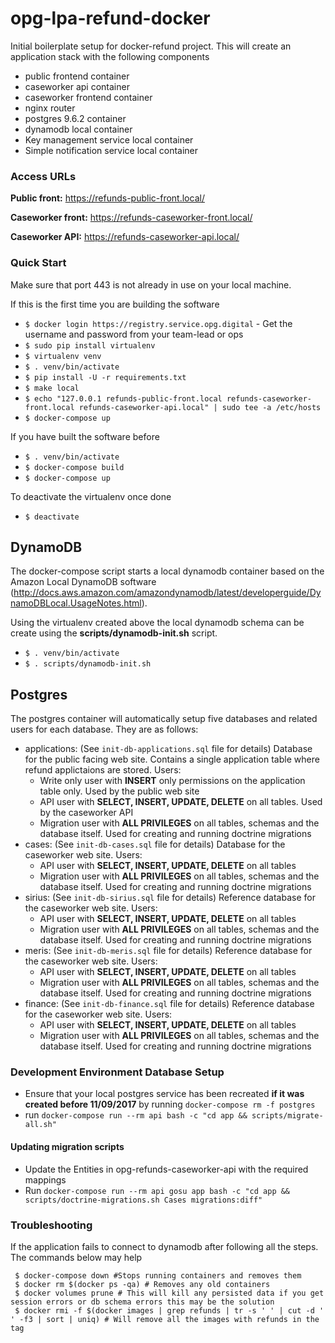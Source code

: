 # opg-lpa-refund-docker

Initial boilerplate setup for docker-refund project.  This will create an application stack with the following components

- public frontend container
- caseworker api container
- caseworker frontend container
- nginx router
- postgres 9.6.2 container
- dynamodb local container
- Key management service local container
- Simple notification service local container

### Access URLs

**Public front:** https://refunds-public-front.local/

**Caseworker front:** https://refunds-caseworker-front.local/

**Caseworker API:** https://refunds-caseworker-api.local/


### Quick Start

Make sure that port 443 is not already in use on your local machine.

If this is the first time you are building the software

 - `$ docker login https://registry.service.opg.digital` - Get the username and password from your team-lead or ops
 - `$ sudo pip install virtualenv` 
 - `$ virtualenv venv`
 - `$ . venv/bin/activate`
 - `$ pip install -U -r requirements.txt`
 - `$ make local`
 - `$ echo "127.0.0.1 refunds-public-front.local refunds-caseworker-front.local refunds-caseworker-api.local" | sudo tee -a /etc/hosts`
 - `$ docker-compose up` 

If you have built the software before
 
  - `$ . venv/bin/activate`
  - `$ docker-compose build`
  - `$ docker-compose up`
  
To deactivate the virtualenv once done
 
  - `$ deactivate`

## DynamoDB
The docker-compose script starts a local dynamodb container based on the Amazon Local DynamoDB software (http://docs.aws.amazon.com/amazondynamodb/latest/developerguide/DynamoDBLocal.UsageNotes.html).

Using the virtualenv created above the local dynamodb schema can be create using the **scripts/dynamodb-init.sh** script.

- `$ . venv/bin/activate`
- `$ . scripts/dynamodb-init.sh`


## Postgres
The postgres container will automatically setup five databases and related users for each database. They are as follows:
 
- applications: (See `init-db-applications.sql` file for details) Database for the public facing web site. Contains a single application table where refund applictaions are stored. Users:
    - Write only user with **INSERT** only permissions on the application table only. Used by the public web site
    - API user with **SELECT, INSERT, UPDATE, DELETE** on all tables. Used by the caseworker API
    - Migration user with **ALL PRIVILEGES** on all tables, schemas and the database itself. Used for creating and running doctrine migrations
- cases: (See `init-db-cases.sql` file for details) Database for the caseworker web site. Users:
    - API user with **SELECT, INSERT, UPDATE, DELETE** on all tables
    - Migration user with **ALL PRIVILEGES** on all tables, schemas and the database itself. Used for creating and running doctrine migrations
- sirius: (See `init-db-sirius.sql` file for details) Reference database for the caseworker web site. Users:
    - API user with **SELECT, INSERT, UPDATE, DELETE** on all tables
    - Migration user with **ALL PRIVILEGES** on all tables, schemas and the database itself. Used for creating and running doctrine migrations
- meris: (See `init-db-meris.sql` file for details) Reference database for the caseworker web site. Users:
    - API user with **SELECT, INSERT, UPDATE, DELETE** on all tables
    - Migration user with **ALL PRIVILEGES** on all tables, schemas and the database itself. Used for creating and running doctrine migrations
- finance: (See `init-db-finance.sql` file for details) Reference database for the caseworker web site. Users:
    - API user with **SELECT, INSERT, UPDATE, DELETE** on all tables
    - Migration user with **ALL PRIVILEGES** on all tables, schemas and the database itself. Used for creating and running doctrine migrations
 
### Development Environment Database Setup

- Ensure that your local postgres service has been recreated **if it was created before 11/09/2017** by running `docker-compose rm -f postgres`
- run `docker-compose run --rm api bash -c "cd app && scripts/migrate-all.sh"`

#### Updating migration scripts

- Update the Entities in opg-refunds-caseworker-api with the required mappings
- Run `docker-compose run --rm api gosu app bash -c "cd app && scripts/doctrine-migrations.sh Cases migrations:diff"`

### Troubleshooting

If the application fails to connect to dynamodb after following all the steps. The commands below may help
```
 $ docker-compose down #Stops running containers and removes them
 $ docker rm $(docker ps -qa) # Removes any old containers
 $ docker volumes prune # This will kill any persisted data if you get session errors or db schema errors this may be the solution
 $ docker rmi -f $(docker images | grep refunds | tr -s ' ' | cut -d ' ' -f3 | sort | uniq) # Will remove all the images with refunds in the tag
```
